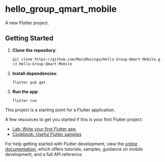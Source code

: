 # hello_group_qmart_mobile

A new Flutter project.

## Getting Started

1. **Clone the repository**:
   ```bash
   git clone https://github.com/MasiMasinga/Hello-Group-Qmart-Mobile.git
   cd Hello-Group-Qmart-Mobile

2. **Install dependencies**:
    ```base
    flutter pub get

3. **Run the app**:
    ```bash
    flutter run

This project is a starting point for a Flutter application.

A few resources to get you started if this is your first Flutter project:

- [Lab: Write your first Flutter app](https://docs.flutter.dev/get-started/codelab)
- [Cookbook: Useful Flutter samples](https://docs.flutter.dev/cookbook)

For help getting started with Flutter development, view the
[online documentation](https://docs.flutter.dev/), which offers tutorials,
samples, guidance on mobile development, and a full API reference.